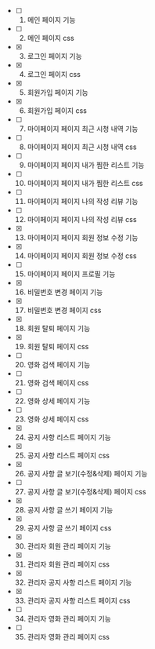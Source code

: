 - [ ] 01. 메인 페이지 기능
- [ ] 02. 메인 페이지 css
- [x] 03. 로그인 페이지 기능
- [x] 04. 로그인 페이지 css
- [x] 05. 회원가입 페이지 기능
- [x] 06. 회원가입 페이지 css
- [ ] 07. 마이페이지 페이지 최근 시청 내역 기능
- [ ] 08. 마이페이지 페이지 최근 시청 내역 css
- [ ] 09. 마이페이지 페이지 내가 찜한 리스트 기능
- [ ] 10. 마이페이지 페이지 내가 찜한 리스트 css
- [ ] 11. 마이페이지 페이지 나의 작성 리뷰 기능
- [ ] 12. 마이페이지 페이지 나의 작성 리뷰 css
- [x] 13. 마이페이지 페이지 회원 정보 수정 기능
- [x] 14. 마이페이지 페이지 회원 정보 수정 css
- [ ] 15. 마이페이지 페이지 프로필 기능
- [x] 16. 비밀번호 변경 페이지 기능
- [x] 17. 비밀번호 변경 페이지 css
- [x] 18. 회원 탈퇴 페이지 기능
- [x] 19. 회원 탈퇴 페이지 css
- [ ] 20. 영화 검색 페이지 기능
- [ ] 21. 영화 검색 페이지 css
- [ ] 22. 영화 상세 페이지 기능
- [ ] 23. 영화 상세 페이지 css
- [x] 24. 공지 사항 리스트 페이지 기능
- [x] 25. 공지 사항 리스트 페이지 css
- [x] 26. 공지 사항 글 보기(수정&삭제) 페이지 기능
- [ ] 27. 공지 사항 글 보기(수정&삭제) 페이지 css
- [x] 28. 공지 사항 글 쓰기 페이지 기능
- [x] 29. 공지 사항 글 쓰기 페이지 css
- [x] 30. 관리자 회원 관리 페이지 기능
- [x] 31. 관리자 회원 관리 페이지 css
- [x] 32. 관리자 공지 사항 리스트 페이지 기능
- [x] 33. 관리자 공지 사항 리스트 페이지 css
- [ ] 34. 관리자 영화 관리 페이지 기능
- [ ] 35. 관리자 영화 관리 페이지 css